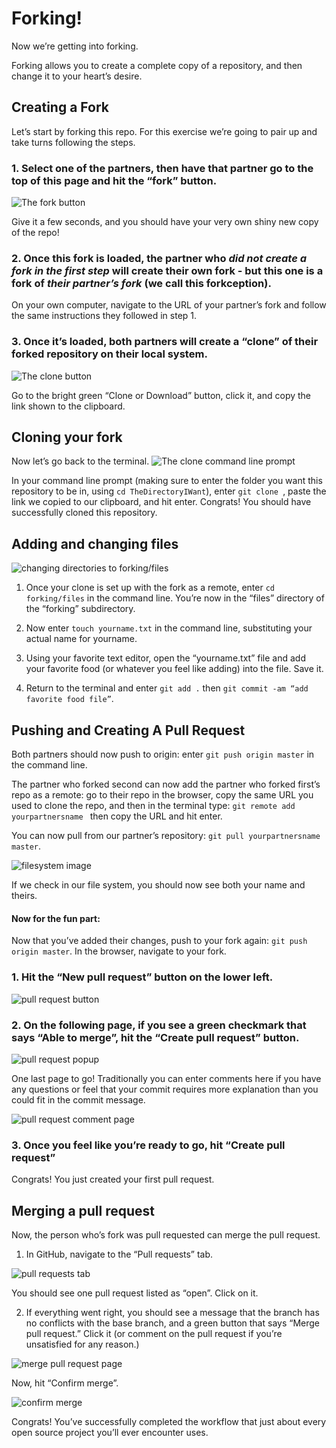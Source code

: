 # Forking!

Now we’re getting into forking.

Forking allows you to create a complete copy of a repository, and then change it to your heart’s desire.

## Creating a Fork

Let’s start by forking this repo. For this exercise we’re going to pair up and take turns following the steps.

### 1. Select one of the partners, then have that partner go to the top of this page and hit the “fork” button.


![The fork button](../img/forkbutton.png)

Give it a few seconds, and you should have your very own shiny new copy of the repo!

### 2. Once this fork is loaded, the partner who *did not create a fork in the first step* will create their own fork - but this one is a fork of *their partner’s fork* (we call this forkception).

On your own computer, navigate to the URL of your partner’s fork and follow the same instructions they followed in step 1.


### 3. Once it’s loaded, both partners will create a “clone” of their forked repository on their local system.

![The clone button](../img/clonebutton.png)

Go to the bright green “Clone or Download” button, click it, and copy the link shown to the clipboard.

## Cloning your fork

Now let’s go back to the terminal.
![The clone command line prompt](../img/clone_prompt.png)

In your command line prompt (making sure to enter the folder you want this repository to be in, using `cd TheDirectoryIWant`), enter
`git clone `, paste the link we copied to our clipboard, and hit enter. Congrats! You should have successfully cloned this repository.

## Adding and changing files

![changing directories to forking/files](../img/cd_fork.png)
 1. Once your clone is set up with the fork as a remote, enter `cd forking/files` in the command line.
You’re now in the “files” directory of the “forking” subdirectory.

 2. Now enter `touch yourname.txt` in the command line, substituting your actual name for yourname.

 3. Using your favorite text editor, open the “yourname.txt” file and add your favorite food (or whatever you feel like adding) into the file. Save it.

 4. Return to the terminal and enter `git add .` then `git commit -am “add favorite food file”`.

## Pushing and Creating A Pull Request

Both partners should now push to origin: enter `git push origin master` in the command line.


The partner who forked second can now add the partner who forked first’s repo as a remote: go to their repo in the browser, copy the same URL you used to clone the repo, and then in the terminal type: `git remote add yourpartnersname ` then copy the URL and hit enter.

You can now pull from our partner’s repository: `git pull yourpartnersname master`.

![filesystem image](../img/filesystem.png)

If we check in our file system, you should now see both your name and theirs.

#### Now for the fun part:

Now that you’ve added their changes, push to your fork again: `git push origin master`. In the browser, navigate to your fork.


### 1. Hit the “New pull request” button on the lower left.

![pull request button](../img/pr_button.png)

### 2. On the following page, if you see a green checkmark that says “Able to merge”, hit the “Create pull request” button.

![pull request popup](../img/pr_page.png)

One last page to go! Traditionally you can enter comments here if you have any questions or feel that your commit requires more explanation than you could fit in the commit message.

![pull request comment page](../img/pr_commentary.png)

### 3. Once you feel like you’re ready to go, hit “Create pull request”

Congrats! You just created your first pull request.

## Merging a pull request

Now, the person who’s fork was pull requested can merge the pull request.

1. In GitHub, navigate to the “Pull requests” tab.

![pull requests tab](../img/pr_tab.png)

You should see one pull request listed as “open”. Click on it.

2. If everything went right, you should see a message that the branch has no conflicts with the base branch, and a green button that says “Merge pull request.” Click it (or comment on the pull request if you’re unsatisfied for any reason.)

![merge pull request page](../img/mergedpr.png)

Now, hit “Confirm merge”.

![confirm merge](../img/confirm_merge.png)

Congrats! You’ve successfully completed the workflow that just about every open source project you’ll ever encounter uses.
